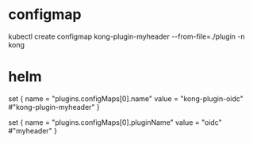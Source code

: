 # configmap
kubectl create configmap kong-plugin-myheader --from-file=./plugin -n kong

# helm

set {
  name  = "plugins.configMaps[0].name"
  value = "kong-plugin-oidc" #"kong-plugin-myheader"
}

set {
  name  = "plugins.configMaps[0].pluginName"
  value = "oidc" #"myheader"
}
